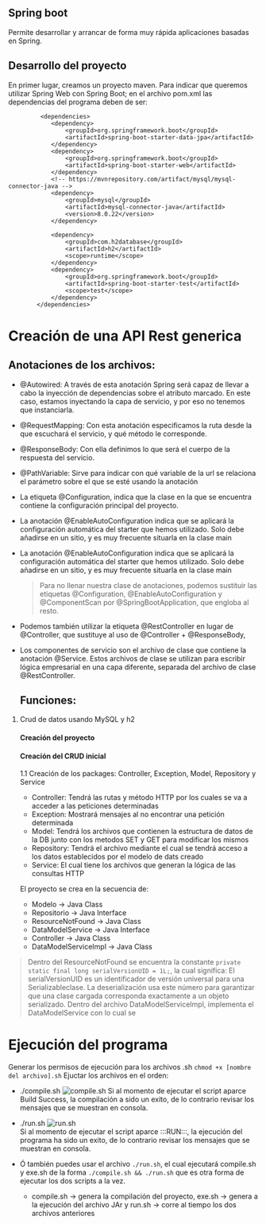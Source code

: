 ## Spring boot
Permite desarrollar y arrancar de forma muy rápida aplicaciones basadas en Spring.

## Desarrollo del proyecto
En primer lugar, creamos un proyecto maven. Para indicar que queremos utilizar Spring Web con Spring Boot; en el archivo pom.xml las dependencias del programa deben de ser:
~~~
         <dependencies>
    		<dependency>
    			<groupId>org.springframework.boot</groupId>
    			<artifactId>spring-boot-starter-data-jpa</artifactId>
    		</dependency>
    		<dependency>
    			<groupId>org.springframework.boot</groupId>
    			<artifactId>spring-boot-starter-web</artifactId>
    		</dependency>
    		<!-- https://mvnrepository.com/artifact/mysql/mysql-connector-java -->
    		<dependency>
    			<groupId>mysql</groupId>
    			<artifactId>mysql-connector-java</artifactId>
    			<version>8.0.22</version>
    		</dependency>
    
    		<dependency>
    			<groupId>com.h2database</groupId>
    			<artifactId>h2</artifactId>
    			<scope>runtime</scope>
    		</dependency>
    		<dependency>
    			<groupId>org.springframework.boot</groupId>
    			<artifactId>spring-boot-starter-test</artifactId>
    			<scope>test</scope>
    		</dependency>
    	</dependencies>
~~~

# Creación de una API Rest generica

## Anotaciones de los archivos:
- @Autowired: A través de esta anotación Spring será capaz de llevar a cabo la inyección de dependencias sobre el atributo marcado. En este caso, estamos inyectando la capa de servicio, y por eso no tenemos que instanciarla.
- @RequestMapping: Con esta anotación especificamos la ruta desde la que escuchará el servicio, y qué método le corresponde.
- @ResponseBody: Con ella definimos lo que será el cuerpo de la respuesta del servicio.
- @PathVariable: Sirve para indicar con qué variable de la url se relaciona el parámetro sobre el que se esté usando la anotación
- La etiqueta @Configuration, indica que la clase en la que se encuentra contiene la configuración principal del proyecto.
- La anotación @EnableAutoConfiguration indica que se aplicará la configuración automática del starter que hemos utilizado. Solo debe añadirse en un sitio, y es muy frecuente situarla en la clase main
- La anotación @EnableAutoConfiguration indica que se aplicará la configuración automática del starter que hemos utilizado. Solo debe añadirse en un sitio, y es muy frecuente situarla en la clase main
   > Para no llenar nuestra clase de anotaciones, podemos sustituir las etiquetas @Configuration, @EnableAutoConfiguration y @ComponentScan por @SpringBootApplication, que engloba al resto. 
- Podemos también utilizar la etiqueta @RestController en lugar de @Controller, que sustituye al uso de @Controller + @ResponseBody,
- Los componentes de servicio son el archivo de clase que contiene la anotación @Service. Estos archivos de clase se utilizan para escribir lógica empresarial en una capa diferente, separada del archivo de clase @RestController.
    
    ## Funciones:
1. Crud de datos usando MySQL y h2
   >
    #### Creación del proyecto 
    #### Creación del CRUD inicial
    1.1 Creación de los packages: Controller, Exception, Model, Repository y Service
    * Controller: Tendrá las rutas y método HTTP por los cuales se va a acceder a las peticiones determinadas
    * Exception: Mostrará mensajes al no encontrar una petición determinada
    * Model: Tendrá los archivos que contienen la estructura de datos de la DB junto con los metodos SET y GET para 
    modificar los mismos
    * Repository: Tendrá el archivo mediante el cual se tendrá acceso a los datos establecidos por el modelo de dats creado
    * Service:  El cual tiene los archivos que generan la lógica de las consultas HTTP
   >
    El proyecto se crea en la secuencia de:
     
    * Modelo → Java Class
    * Repositorio → Java Interface
    * ResourceNotFound → Java Class
    * DataModelService → Java Interface
    * Controller → Java Class
    * DataModelServiceImpl → Java Class 
    
  >Dentro del ResourceNotFound se encuentra la constante `private static final long serialVersionUID = 1L;`, la cual 
   significa: El serialVersionUID es un identificador de versión universal para una Serializableclase. 
   La deserialización usa este número para garantizar que una clase cargada corresponda exactamente a un objeto 
   serializado.
  >Dentro del archivo DataModelServiceImpl, implementa el DataModelService con lo cual se
    

# Ejecución del programa
Generar los permisos de ejecución para los archivos .sh
``chmod +x [nombre del archivo].sh``
Ejuctar los archivos en el orden:
* ./compile.sh
    ![compile.sh](Doc/Imagenes/compile.png)
    Si al momento de ejecutar el script aparce Build Success, la compilación a sido un exito, de lo contrario revisar los mensajes que se muestran en consola.
* ./run.sh
    ![run.sh](Doc/Imagenes/Run.png)                                                 
    Si al momento de ejecutar el script aparce :::RUN:::, la ejecución del programa ha sido un exito, de lo contrario revisar los mensajes que se muestran en consola.
                                                                                                                                              
* Ó también puedes usar el archivo `./run.sh`, el cual ejecutará  compile.sh y exe.sh de la forma `./compile.sh && ./run.sh` que es otra forma de ejecutar los dos scripts a la vez.
    - compile.sh → genera la compilación del proyecto, exe.sh → genera a la ejecución del archivo JAr y run.sh → corre al tiempo los dos archivos anteriores
